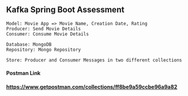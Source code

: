 ## Kafka Spring Boot Assessment
    Model: Movie App => Movie Name, Creation Date, Rating
    Producer: Send Movie Details
    Consumer: Consume Movie Details

    Database: MongoDB
    Repository: Mongo Repository

    Store: Producer and Consumer Messages in two different collections


#### Postman Link
#### https://www.getpostman.com/collections/ff8be9a59ccbe96a9a82